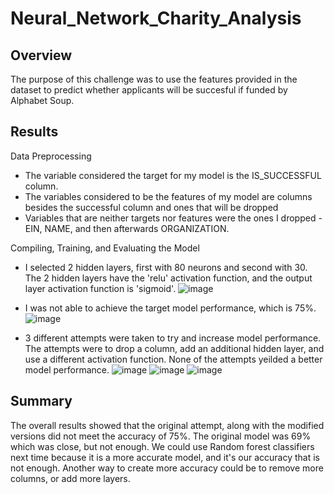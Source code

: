 # Neural_Network_Charity_Analysis
## Overview
  The purpose of this challenge was to use the features provided in the dataset to predict whether applicants will be succesful if funded by Alphabet Soup.
## Results
  Data Preprocessing
  * The variable considered the target for my model is the IS_SUCCESSFUL column.
  * The variables considered to be the features of my model are columns besides the successful column and ones that will be dropped
  * Variables that are neither targets nor features were the ones I dropped - EIN, NAME, and then afterwards ORGANIZATION.
  
  Compiling, Training, and Evaluating the Model
  * I selected 2 hidden layers, first with 80 neurons and second with 30. The 2 hidden layers have the 'relu' activation function, and the output layer activation function is 'sigmoid'.
  ![image](https://user-images.githubusercontent.com/100812515/179371870-f20d9b09-8306-4bf4-8d6e-c9cd512be1cd.png)

  * I was not able to achieve the target model performance, which is 75%.
  ![image](https://user-images.githubusercontent.com/100812515/179371901-cf83ebba-2554-4c3b-b732-14b2cf87338e.png)
  
  * 3 different attempts were taken to try and increase model performance. The attempts were to drop a column, add an additional hidden layer, and use a different activation function. None of the attempts yeilded a better model performance.
  ![image](https://user-images.githubusercontent.com/100812515/179372079-27520c92-1bab-4191-afd4-268aa1c4bf3e.png)
![image](https://user-images.githubusercontent.com/100812515/179372081-ea07365f-538d-4d15-9a51-fb0462f19c93.png)
![image](https://user-images.githubusercontent.com/100812515/179372085-3aeaaab2-f62b-47ec-a1da-d8403db13273.png)

## Summary
  The overall results showed that the original attempt, along with the modified versions did not meet the accuracy of 75%. The original model was 69% which was close, but not enough. We could use Random forest classifiers next time because it is a more accurate model, and it's our accuracy that is not enough. Another way to create more accuracy could be to remove more columns, or add more layers. 

